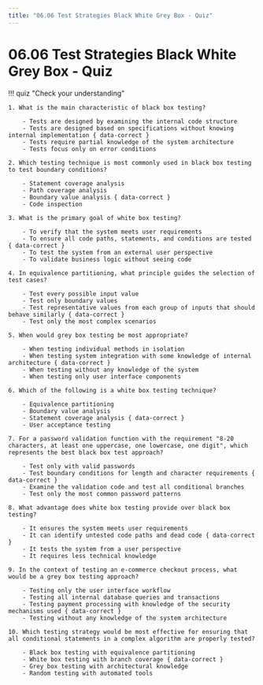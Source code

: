 ```yaml
---
title: "06.06 Test Strategies Black White Grey Box - Quiz"
---
```


# 06.06 Test Strategies Black White Grey Box - Quiz

!!! quiz "Check your understanding"

    1. What is the main characteristic of black box testing?

        - Tests are designed by examining the internal code structure
        - Tests are designed based on specifications without knowing internal implementation { data-correct }
        - Tests require partial knowledge of the system architecture
        - Tests focus only on error conditions

    2. Which testing technique is most commonly used in black box testing to test boundary conditions?

        - Statement coverage analysis
        - Path coverage analysis
        - Boundary value analysis { data-correct }
        - Code inspection

    3. What is the primary goal of white box testing?

        - To verify that the system meets user requirements
        - To ensure all code paths, statements, and conditions are tested { data-correct }
        - To test the system from an external user perspective
        - To validate business logic without seeing code

    4. In equivalence partitioning, what principle guides the selection of test cases?

        - Test every possible input value
        - Test only boundary values
        - Test representative values from each group of inputs that should behave similarly { data-correct }
        - Test only the most complex scenarios

    5. When would grey box testing be most appropriate?

        - When testing individual methods in isolation
        - When testing system integration with some knowledge of internal architecture { data-correct }
        - When testing without any knowledge of the system
        - When testing only user interface components

    6. Which of the following is a white box testing technique?

        - Equivalence partitioning
        - Boundary value analysis
        - Statement coverage analysis { data-correct }
        - User acceptance testing

    7. For a password validation function with the requirement "8-20 characters, at least one uppercase, one lowercase, one digit", which represents the best black box test approach?

        - Test only with valid passwords
        - Test boundary conditions for length and character requirements { data-correct }
        - Examine the validation code and test all conditional branches
        - Test only the most common password patterns

    8. What advantage does white box testing provide over black box testing?

        - It ensures the system meets user requirements
        - It can identify untested code paths and dead code { data-correct }
        - It tests the system from a user perspective
        - It requires less technical knowledge

    9. In the context of testing an e-commerce checkout process, what would be a grey box testing approach?

        - Testing only the user interface workflow
        - Testing all internal database queries and transactions
        - Testing payment processing with knowledge of the security mechanisms used { data-correct }
        - Testing without any knowledge of the system architecture

    10. Which testing strategy would be most effective for ensuring that all conditional statements in a complex algorithm are properly tested?

        - Black box testing with equivalence partitioning
        - White box testing with branch coverage { data-correct }
        - Grey box testing with architectural knowledge
        - Random testing with automated tools
